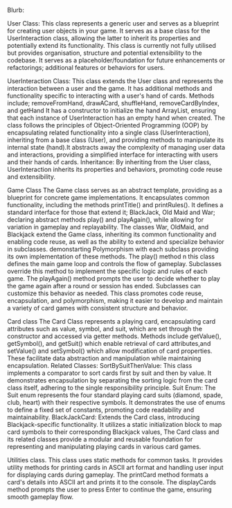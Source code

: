 
Blurb:



User Class:
This class represents a generic user and serves as a blueprint for creating user objects in your game.
It serves as a base class for the UserInteraction class, allowing the latter to inherit its properties and potentially extend its functionality.
This class is currently not fully utilised but provides organisation, structure and potential extensibility to the codebase. 
It serves as a placeholder/foundation for future enhancements or refactorings;  additional features or behaviors for users.

UserInteraction Class:
This class extends the User class and represents the interaction between a user and the game.
It has additional methods and functionality specific to interacting with a user's hand of cards.
Methods include; removeFromHand, drawACard, shuffleHand, removeCardByIndex, and getHand 
It has a constructor to initialize the hand ArrayList, ensuring that each instance of UserInteraction has an empty hand when created.
The class follows the principles of Object-Oriented Programming (OOP) by encapsulating related functionality into a single class (UserInteraction), 
inheriting from a base class (User), and providing methods to manipulate its internal state (hand).It abstracts away the complexity of managing user data and interactions, 
providing a simplified interface for interacting with users and their hands of cards.
Inheritance: By inheriting from the User class, UserInteraction inherits its properties and behaviors, promoting code reuse and extensibility.

Game Class
The Game class serves as an abstract template, providing as a blueprint for concrete game implementations.
It encapsulates common functionality, including the methods printTitle() and printRules(). 
It defines a standard interface for those that extend it; BlackJack, Old Maid and War; declaring abstract methods play() and playAgain(), while allowing for variation in gameplay and replayability.
The classes War, OldMaid, and Blackjack extend the Game class, inheriting its common functionality and enabling code reuse, as well as the ability to extend and specialize behavior in subclasses.
demonstarting Polymorphism with each subclass providing its own implementation of these methods. 
The play() method n this class defines the main game loop and controls the flow of gameplay. Subclasses override this method to implement the specific logic and rules of each game.
The playAgain() method prompts the user to decide whether to play the game again after a round or session has ended. Subclasses can customize this behavior as needed.
This class promotes code reuse, encapsulation, and polymorphism, making it easier to develop and maintain a variety of card games with consistent structure and behavior.

Card class 
The Card Class represents a playing card, encapsulating card attributes such as value, symbol, and suit, which are set through the constructor and accessed via getter methods. 
Methods include getValue(), getSymbol(), and getSuit() which enable retrieval of card attributes,and setValue() and setSymbol() which allow modification of card properties. 
These facilitate data abstraction and manipulation while maintaining encapsulation.
Related Classes:
SortBySuitThenValue: This class implements a comparator to sort cards first by suit and then by value. It demonstrates encapsulation by separating the sorting logic from the card class itself, adhering to the single responsibility principle.
Suit Enum: The Suit enum represents the four standard playing card suits (diamond, spade, club, heart) with their respective symbols. 
It demonstrates the use of enums to define a fixed set of constants, promoting code readability and maintainability.
BlackJackCard: Extends the Card class, introducing Blackjack-specific functionality. It utilizes a static initialization block to map card symbols to their corresponding Blackjack values, 
The Card class and its related classes provide a modular and reusable foundation for representing and manipulating playing cards in various card games.

Utilities class.
This class uses static methods for common tasks.
It provides utility methods for printing cards in ASCII art format and handling user input for displaying cards during gameplay. 
The printCard method formats a card's details into ASCII art and prints it to the console. 
The displayCards method prompts the user to press Enter to continue the game, ensuring smooth gameplay flow. 

